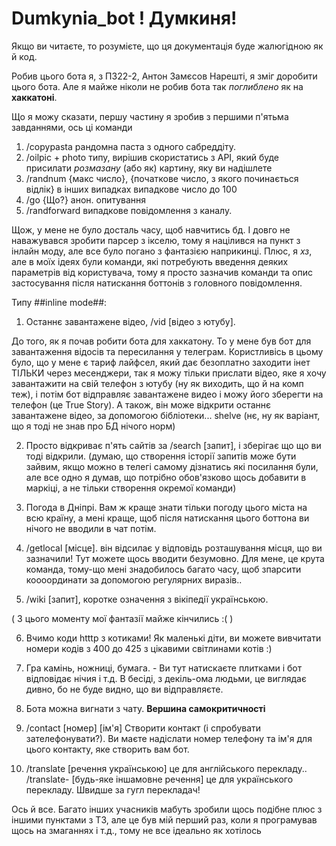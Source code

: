 # Dumkynia_bot ! Думкиня!

Якщо ви читаєте, то розумієте, що ця документація буде жалюгідною як й код.

Робив цього бота я, з ПЗ22-2, Антон Замєсов
Нарешті, я зміг доробити цього бота. Але я майже ніколи не робив бота так *поглиблено*
як на **хаккатоні**. 

Що я можу сказати, першу частину я зробив з першими п'ятьма завданнями, ось ці команди

1. /copypasta  рандомна паста з одного сабреддіту.
2. /oilpic + photo типу, вирішив скористатись з API, який буде присилати *розмазану* (або як) картину, яку ви надішлете
3. /randnum {макс число}, {початкове число, з якого починається відлік} в інших випадках випадкове число до 100
4. /go {Що?} анон. опитування
5. /randforward випадкове повідомлення з каналу.

Щож, у мене не було досталь часу, щоб навчитись бд. І довго не наважувався зробити парсер з ікселю, тому я  націлився на пункт з інлайн моду, але все було погано з фантазією наприкинці.
Плюс, я *хз*, але в моїх ідеях були команди, які потребують введення деяких параметрів від користувача, тому я просто зазначив команди та опис застосування після натискання боттонів з головного повідомлення.

Типу ##inline mode##:

1. Останнє завантажене відео, /vid [відео з ютубу]. 

До того, як я почав робити бота для хаккатону. То у мене був бот для завантаження відосів та пересилання у телеграм. Користливісь в цьому було, що у мене є тариф лайфсел, який дає безоплатно заходити інет ТІЛЬКИ через месенджери, так я можу тільки прислати відео, яке я хочу завантажити на свій телефон з ютубу (ну як виходить, що й на комп теж), і потім бот відправляє завантажене видео і можу його зберегти на телефон (це True Story). А також, він може відкрити останнє завантажене відео, за допомогою бібліотеки... shelve (нє, ну як варіант, що я тоді не знав про БД нічого норм)

2. Просто відкриває п'ять сайтів за /search [запит], і зберігає що що ви тоді відкрили. (думаю, що створення історії запитів може бути зайвим, якщо можно в телегі самому дізнатись які посилання були, але все одно я думав, що потрібно обов'язково щось добавити в маркіці, а не тільки створення окремої команди)

3. Погода в Дніпрі. Вам ж краще знати тільки погоду цього міста на всю країну, а мені краще, щоб після натискання цього боттона ви нічого не вводили в чат потім.

4. /getlocal [місце]. він відсилає у відповідь розташування місця, що ви зазначили! Тут можете щось вводити безумовно. Для мене, це крута команда, тому-що мені знадобилось багато часу, щоб зпарсити коооординати за допомогою регулярних виразів..

5. /wiki [запит], коротке означення з вікіпедії українською. 

( З цього моменту мої фантазії майже кінчились :(  )

6. Вчимо коди htttp з котиками! Як маленькі діти, ви можете вивчитати номери кодів з 400 до 425 з цікавими світлинами котів :)

7. Гра камінь, ножниці, бумага. - Ви тут натискаєте плитками і бот відповідає нічия і т.д. В бесіді, з декіль-ома людьми, це виглядає дивно, бо не буде видно, що ви відправляєте.

8. Бота можна вигнати з чату. **Вершина самокритичності**

9. /contact [номер] [ім'я] Створити контакт (і спробувати зателефонувати?). Ви маєте надіслати номер телефону та ім'я для цього контакту, яке створить вам бот.

10. /translate [речення українською] це для англійського перекладу.. /translate- [будь-яке іншамовне речення] це для українського перекладу. Швидше за гугл перекладач!

Ось й все. Багато інших учасників мабуть зробили щось подібне плюс з іншими пунктами з ТЗ, але це був мій перший раз, коли я програмував щось на змаганнях і т.д., тому не все ідеально як хотілось